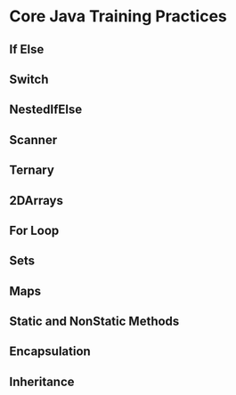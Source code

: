 # Core Java Training Practices

## If Else
## Switch
## NestedIfElse
## Scanner
## Ternary
## 2DArrays
## For Loop
## Sets
## Maps
## Static and NonStatic Methods
## Encapsulation
## Inheritance
